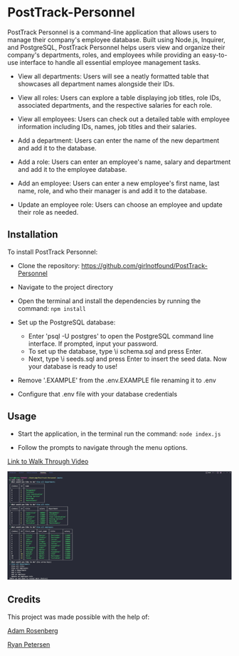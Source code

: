 # PostTrack-Personnel

PostTrack Personnel is a command-line application that allows users to manage their company's employee database. Built using Node.js, Inquirer, and PostgreSQL, PostTrack Personnel helps users view and organize their company's departments, roles, and employees while providing an easy-to-use interface to handle all essential employee management tasks.

- View all departments: Users will see a neatly formatted table that showcases all department names alongside their IDs.

- View all roles: Users can explore a table displaying job titles, role IDs, associated departments, and the respective salaries for each role.

- View all employees: Users can check out a detailed table with employee information including IDs, names, job titles and their salaries.

- Add a department: Users can enter the name of the new department and add it to the database.

- Add a role: Users can enter an employee's name, salary and department and add it to the employee database.

- Add an employee: Users can enter a new employee's first name, last name, role, and who their manager is and add it to the database.

- Update an employee role: Users can choose an employee and update their role as needed.

## Installation

To install PostTrack Personnel:

- Clone the repository: https://github.com/girlnotfound/PostTrack-Personnel

- Navigate to the project directory

- Open the terminal and install the dependencies by running the command: `npm install`

- Set up the PostgreSQL database:

  - Enter 'psql -U postgres' to open the PostgreSQL command line interface. If prompted, input your password.
  - To set up the database, type \i schema.sql and press Enter.
  - Next, type \i seeds.sql and press Enter to insert the seed data. Now your database is ready to use!

- Remove '.EXAMPLE' from the .env.EXAMPLE file renaming it to .env

- Configure that .env file with your database credentials

## Usage

- Start the application, in the terminal run the command: `node index.js`

- Follow the prompts to navigate through the menu options.

[Link to Walk Through Video](https://app.screencastify.com/v3/watch/fAO0H24Z3NlBIzLYaf9O)

![Screenshot of PostTrack Personel](./images/Screenshot-PostTrack-Personnel.png)

## Credits

This project was made possible with the help of:

[Adam Rosenberg](https://github.com/AcoderRose)

[Ryan Petersen](https://github.com/RyanPetersen-89)
